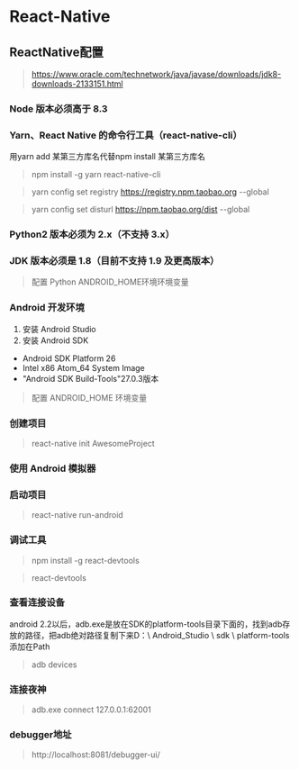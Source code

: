 # React-Native

## ReactNative配置
>https://www.oracle.com/technetwork/java/javase/downloads/jdk8-downloads-2133151.html
### Node 版本必须高于 8.3
### Yarn、React Native 的命令行工具（react-native-cli）
用yarn add 某第三方库名代替npm install 某第三方库名
> npm install -g yarn react-native-cli

>yarn config set registry https://registry.npm.taobao.org --global

> yarn config set disturl https://npm.taobao.org/dist --global
### Python2 版本必须为 2.x（不支持 3.x）
### JDK 版本必须是 1.8（目前不支持 1.9 及更高版本）
>配置 Python ANDROID_HOME环境环境变量
### Android 开发环境
1. 安装 Android Studio
2. 安装 Android SDK
- Android SDK Platform 26
- Intel x86 Atom_64 System Image
- "Android SDK Build-Tools"27.0.3版本
>配置 ANDROID_HOME 环境变量
### 创建项目
> react-native init AwesomeProject
### 使用 Android 模拟器
### 启动项目
>react-native run-android
### 调试工具
>npm install -g react-devtools

>react-devtools

### 查看连接设备
android 2.2以后，adb.exe是放在SDK的platform-tools目录下面的，找到adb存放的路径，把adb绝对路径复制下来D：\ Android_Studio \ sdk \ platform-tools \
添加在Path
>adb devices
### 连接夜神
>adb.exe connect 127.0.0.1:62001
### debugger地址
>http://localhost:8081/debugger-ui/
